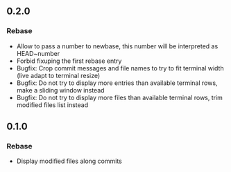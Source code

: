 ## 0.2.0
### Rebase
- Allow to pass a number to newbase, this number will be interpreted as HEAD~number
- Forbid fixuping the first rebase entry
- Bugfix: Crop commit messages and file names to try to fit terminal width (live adapt to terminal resize)
- Bugfix: Do not try to display more entries than available terminal rows, make a sliding window instead
- Bugfix: Do not try to display more files than available terminal rows, trim modified files list instead

## 0.1.0
### Rebase
- Display modified files along commits
